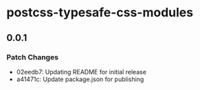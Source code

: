 # postcss-typesafe-css-modules

## 0.0.1

### Patch Changes

-   02eedb7: Updating README for initial release
-   a41471c: Update package.json for publishing
